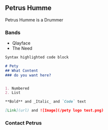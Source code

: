 ## Petrus Humme

Petrus Humme is a Drummer

### Bands
- Qlayface
- The Need

```markdown
Syntax highlighted code block

# Pety
## What Content
### do you want here?


1. Numbered
2. List

**Bold** and _Italic_ and `Code` text

[Link](url) and ![Image](/pety logo test.png)
```

### Contact Petrus


